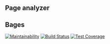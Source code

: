 ## Page analyzer

## **Bages**
[![Maintainability](https://api.codeclimate.com/v1/badges/2f8a2525abe4cb05dbad/maintainability)](https://codeclimate.com/github/yanepenb/php-project-lvl3/maintainability)
[![Build Status](https://travis-ci.org/yanepenb/php-project-lvl3.svg?branch=master)](https://travis-ci.org/yanepenb/php-project-lvl3)
[![Test Coverage](https://api.codeclimate.com/v1/badges/2f8a2525abe4cb05dbad/test_coverage)](https://codeclimate.com/github/yanepenb/php-project-lvl3/test_coverage)
